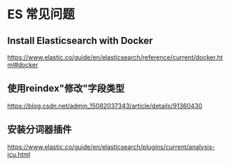 # ES 常见问题

## Install Elasticsearch with Docker

https://www.elastic.co/guide/en/elasticsearch/reference/current/docker.html#docker

## 使用reindex"修改"字段类型

https://blog.csdn.net/admin_15082037343/article/details/91360430

## 安装分词器插件

https://www.elastic.co/guide/en/elasticsearch/plugins/current/analysis-icu.html
